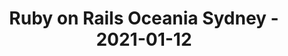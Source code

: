 ---
layout: post
title: Ruby on Rails Oceania Sydney - 2021-01-12
datetime: 2021-01-12 18:00:00.000000000 -05:00
name: Ruby on Rails Oceania Sydney
external_url: https://www.meetup.com/Ruby-On-Rails-Oceania-Sydney/events/275057904/
---